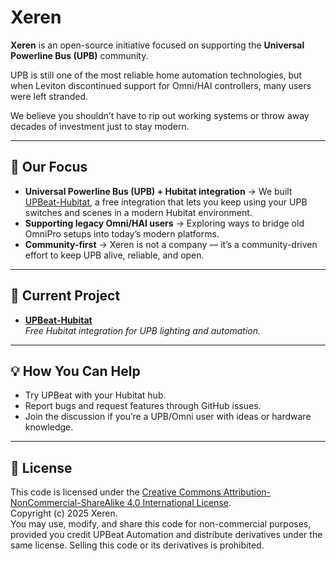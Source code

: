 # Xeren

**Xeren** is an open-source initiative focused on supporting the **Universal Powerline Bus (UPB)** community.  

UPB is still one of the most reliable home automation technologies, but when Leviton discontinued support for Omni/HAI controllers, many users were left stranded.  

We believe you shouldn’t have to rip out working systems or throw away decades of investment just to stay modern.

---

## 🎯 Our Focus
- **Universal Powerline Bus (UPB) + Hubitat integration** → We built [UPBeat-Hubitat](https://github.com/xeren-io/UPBeat-Hubitat), a free integration that lets you keep using your UPB switches and scenes in a modern Hubitat environment.  
- **Supporting legacy Omni/HAI users** → Exploring ways to bridge old OmniPro setups into today’s modern platforms.  
- **Community-first** → Xeren is not a company — it’s a community-driven effort to keep UPB alive, reliable, and open.

---

## 🚀 Current Project
- [**UPBeat-Hubitat**](https://github.com/xeren-io/UPBeat-Hubitat)  
  *Free Hubitat integration for UPB lighting and automation.*  

---

## 💡 How You Can Help
- Try UPBeat with your Hubitat hub.  
- Report bugs and request features through GitHub issues.  
- Join the discussion if you’re a UPB/Omni user with ideas or hardware knowledge.  

---

## 📜 License

This code is licensed under the [Creative Commons Attribution-NonCommercial-ShareAlike 4.0 International License](http://creativecommons.org/licenses/by-nc-sa/4.0/).  
Copyright (c) 2025 Xeren.  
You may use, modify, and share this code for non-commercial purposes, provided you credit UPBeat Automation and distribute derivatives under the same license. Selling this code or its derivatives is prohibited.
